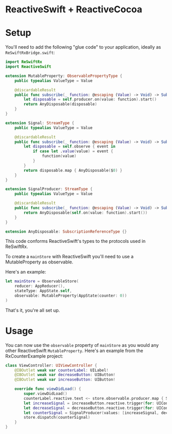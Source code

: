# ReactiveSwift + ReactiveCocoa

# Setup

You'll need to add the following "glue code" to your application, ideally as `ReSwiftRxBridge.swift`:

```swift
import ReSwiftRx
import ReactiveSwift

extension MutableProperty: ObservablePropertyType {
    public typealias ValueType = Value

    @discardableResult
    public func subscribe(_ function: @escaping (Value) -> Void) -> SubscriptionReferenceType? {
        let disposable = self.producer.on(value: function).start()
        return AnyDisposable(disposable)
    }
}

extension Signal: StreamType {
    public typealias ValueType = Value

    @discardableResult
    public func subscribe(_ function: @escaping (Value) -> Void) -> SubscriptionReferenceType? {
        let disposable = self.observe { event in
            if case let .value(value) = event {
                function(value)
            }
        }
        return disposable.map { AnyDisposable($0) }
    }
}

extension SignalProducer: StreamType {
    public typealias ValueType = Value

    @discardableResult
    public func subscribe(_ function: @escaping (Value) -> Void) -> SubscriptionReferenceType? {
        return AnyDisposable(self.on(value: function).start())
    }
}

extension AnyDisposable: SubscriptionReferenceType {}
```

This code conforms ReactiveSwift's types to the protocols used in ReSwiftRx.

To create a `mainStore` with ReactiveSwift you'll need to use a MutableProperty as observable.

Here's an example:
```swift
let mainStore = ObservableStore(
    reducer: AppReducer(),
    stateType: AppState.self,
    observable: MutableProperty(AppState(counter: 0))
)
```

That's it, you're all set up.

# Usage

You can now use the `observable` property of `mainStore` as you would any other ReactiveSwift `MutableProperty`.
Here's an example from the RxCounterExample project:

```swift
class ViewController: UIViewController {
    @IBOutlet weak var counterLabel: UILabel!
    @IBOutlet weak var decreaseButton: UIButton!
    @IBOutlet weak var increaseButton: UIButton!

    override func viewDidLoad() {
        super.viewDidLoad()
        counterLabel.reactive.text <~ store.observable.producer.map { String($0.counter) }
        let increaseSignal = increaseButton.reactive.trigger(for: UIControlEvents.touchUpInside).map { AppAction.Increase }
        let decreaseSignal = decreaseButton.reactive.trigger(for: UIControlEvents.touchUpInside).map { AppAction.Decrease }
        let counterSignal = SignalProducer(values: [increaseSignal, decreaseSignal]).flatten(.merge)
        store.dispatch(counterSignal)
    }
}
```
